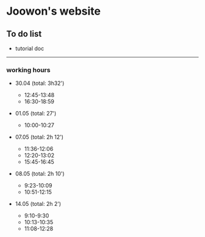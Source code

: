 Joowon's website
=================

To do list
-----------

* tutorial doc

---------------

### working hours
* 30.04 (total: 3h32')
  - 12:45-13:48
  - 16:30-18:59

* 01.05 (total: 27')
  - 10:00-10:27

* 07.05 (total: 2h 12')
  - 11:36-12:06
  - 12:20-13:02
  - 15:45-16:45

* 08.05 (total: 2h 10')
  - 9:23-10:09
  - 10:51-12:15

* 14.05 (total: 2h 2')
  - 9:10-9:30
  - 10:13-10:35
  - 11:08-12:28
